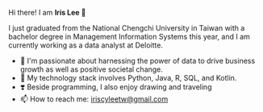 Hi there! I am <b> Iris Lee </b> 👋

I just graduated from the National Chengchi University in Taiwan with a bachelor degree in Management Information Systems this year, and I am currently working as a data analyst at Deloitte.

- 💪 I'm passionate about harnessing the power of data to drive business growth as well as positive societal change.
- 🧰 My technology stack involves Python, Java, R, SQL, and Kotlin.
- ❣️ Beside programming, I also enjoy drawing and traveling
- 📫 How to reach me: iriscyleetw@gmail.com


